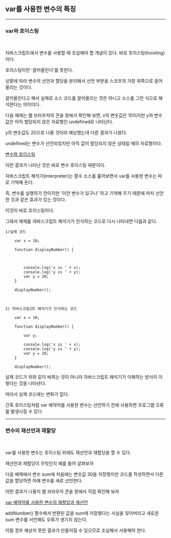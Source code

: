 ## var를 사용한 변수의 특징

***
### var와 호이스팅

<br>

자바스크립트에서 변수를 사용할 때 조심해야 할 개념이 있다. 바로 호이스팅(hoisting)이다.

호이스팅이란 '끌어올린다'를 뜻한다.

상황에 따라 변수의 선언과 할당을 분리해서 선언 부분을 스코프의 가장 위쪽으로 끌어올리는 것이다.

끌어올린다고 해서 실제로 소스 코드를 끌어올리는 것은 아니고 소스를 그런 식으로 해석한다는 의미이다.

다음 예제는 웹 브라우저의 콘솔 창에서 확인해 보면, x의 변숫값은 10이지만 y의 변수값은 아직 할당되지 않은 자료형인 undefined로 나타난다.

y의 변숫값도 20으로 나올 것이라 예상했는데 다른 결과가 나왔다.

undefined는 변수가 선언되었지만 아직 값이 할당되지 않은 상태일 때의 자료형이다.

[변수와 호이스팅](./Doit_JavaScript_day17-1.html)

이런 결과가 나타난 것은 바로 변수 호이스팅 때문이다.

자바스크립트 해석기(interpreter)는 함수 소스를 훑어보면서 var를 사용한 변수는 따로 기억해 둔다.

즉, 변수를 실행하기 전이지만 '이런 변수가 있구나' 하고 기억해 두기 때문에 마치 선언한 것과 같은 효과가 있는 것이다.

이것이 바로 호이스팅이다.

그래서 예제를 자바스크립트 해석기가 인식하는 코드로 다시 나타내면 다음과 같다.

    1)실제 코드

        var x = 10;

        function displayNumber() {



            console.log('x is ' + x);
            console.log('y is ' + y);
            var y = 20;
        }
        
        displayNumber();



    2) 자바스크립2트 해석기가 인식하는 코드

        var x = 10;

        function displayNumber() {

            var y;

            console.log('x is ' + x);
            console.log('y is ' + y);
            var y = 20;
        }
        
        displayNumber();



실제 코드가 위와 같이 바뀌는 것이 아니라 자바스크립트 해석기가 이해하는 방식이 이렇다는 것을 나타낸다.

따라서 실제 코드에는 변화가 없다.

간혹 호이스팅처럼 var 예약어를 사용한 변수는 선언하기 전에 사용하면 프로그램 오류를 발생시킬 수 있다.

***
### 변수의 재선언과 재할당

<br>

var를 사용한 변수는 호이스팅 외에도 재선언과 재할당을 할 수 있다.

재선언과 재할당이 무엇인지 예를 들어 살펴보자

다음 예제에서 변수 sum에 처음에는 변숫값 30을 저장했지만 코드를 작성하면서 다른 값을 할당하면 아예 변수를 새로 선언한다.

어떤 결과가 나올지 웹 브라우저 콘솔 창에서 직접 확인해 보자

[var 예약어를 사용한 변수의 재할당과 재선언](./Doit_JavaScript_day17-2.html)

addNumber() 함수에서 반환된 값을 sum에 저장했다는 사실을 잊어버리고 새로운 sum 변수를 서언해도 오류가 생기지 않는다.

이럴 경우 예상치 못한 결과가 만들어질 수 있으므로 조심해서 사용해야 한다.
